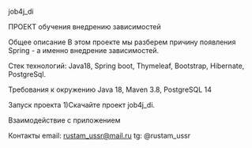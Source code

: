 job4j_di

ПРОЕКТ обучения внедрению зависимостей

Общее описание
В этом проекте мы разберем причину появления Spring - а именно внедрение зависимостей.

Стек технологий: Java18, Spring boot, Thymeleaf, Bootstrap, Hibernate, PostgreSql.

Требования к окружению Java 18, Maven 3.8, PostgreSQL 14

Запуск проекта 
1)Скачайте проект job4j_di.

Взаимодействие с приложением

Контакты email: 
rustam_ussr@mail.ru 
tg: @rustam_ussr


